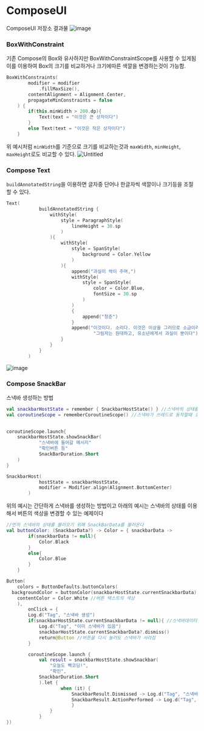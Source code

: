# ComposeUI
ComposeUI 저장소 결과물
![image](https://user-images.githubusercontent.com/70741953/159221477-e45a8974-8167-40de-9093-57ebfe837b72.png)

### BoxWithConstraint

기존 Compose의 Box와 유사하지만 BoxWithConstraintScope를 사용할 수 있게됨 이를 이용하여 Box의 크기를 비교하거나 크기에따른 색깔을 변경하는것이 가능함.

```kotlin
BoxWithConstraints(
        modifier = modifier
            .fillMaxSize(),
        contentAlignment = Alignment.Center,
        propagateMinConstraints = false
    ) {
        if(this.minWidth > 200.dp){
            Text(text = "이것은 큰 상자이다")
        }
        else Text(text = "이것은 작은 상자이다")
    }
```

위 예시처럼 `minWidth`를 기준으로 크기를 비교하는것과 `maxWidth`, `minHeight`, `maxHeight`로도 비교할 수 있다.
![Untitled](https://user-images.githubusercontent.com/70741953/160308059-750f1633-7e9b-4c21-8508-5dbe3ac8a7a7.png)


### Compose Text

`buildAnnotatedString`을 이용하면 글자중 단어나 한글자씩 색깔이나 크기등을 조절할 수 있다.
```kotlin
Text(
            buildAnnotatedString {
                withStyle(
                    style = ParagraphStyle(
                        lineHeight = 30.sp
                    )
                ){
                    withStyle(
                        style = SpanStyle(
                            background = Color.Yellow
                        )
                    ){
                        append("과실이 싹이 주며,")
                        withStyle(
                            style = SpanStyle(
                                color = Color.Blue,
                                fontSize = 30.sp
                            )
                        )
                        {
                            append("청춘")
                        }
                        append("이것이다. 소리다. 이것은 이상을 그러므로 소금이라" +
                                "그림자는 원대하고, 유소년에게서 과실이 뿐이다")
                    }
                }
            }
        )
```
![image](https://user-images.githubusercontent.com/70741953/160310914-b7111fc3-ca5b-45d3-abc0-f8f214146516.png)

### Compose SnackBar

스낵바 생성하는 방법

```kotlin
val snackbarHostState = remember { SnackbarHostState() } //스낵바의 상태를 기억하고 있음
val coroutineScope = rememberCoroutineScope() //스낵바가 쓰레드로 동작할때 코루틴을 사용하면
																							//다른 쓰레드를 건드리지않아도 개별적으로 실행가능

coroutineScope.launch{
	snackbarHostState.showSnackBar(
			"스낵바에 들어갈 메시지"
			"확인버튼 등"
			SnackBarDuration.Short
	)
}

SnackbarHost(
            hostState = snackbarHostState,
            modifier = Modifier.align(Alignment.BottomCenter)
        )
```

위의 예시는 간단하게 스낵바를 생성하는 방법이고 아래의 예시는 스낵바의 상태를 이용해서 버튼의 색상을 변경할 수 있는 예제이다

```kotlin
//먼저 스낵바의 상태를 불러오기 위해 SnackBarData를 불러온다
val buttonColor: (SnackbarData?) -> Color = { snackbarData ->
        if(snackbarData != null){
            Color.Black
        }
        else{
            Color.Blue
        }
    }

Button(
	colors = ButtonDefaults.buttonColors(
  backgroundColor = buttonColor(snackbarHostState.currentSnackbarData), //버튼의 색상을 스낵바가 변경될때 정해진 색상으로 변경되도록 
	contentColor = Color.White //버튼 텍스트의 색상
	),
		onClick = {
		Log.d("Tag", "스낵바 생성")
		if(snackbarHostState.currentSnackbarData != null){ //스낵바데이터가 null이 아니면 스낵바가 있는 경우
			Log.d("Tag", "이미 스낵바가 있음")
			snackbarHostState.currentSnackbarData?.dismiss()
			return@Button //버튼을 다시 눌러도 스낵바가 사라짐
		}

		coroutineScope.launch {
			val result = snackbarHostState.showSnackbar(
				"오늘도 빡코딩!",
				"확인",
			SnackbarDuration.Short
			).let {
					when (it) {
						SnackbarResult.Dismissed -> Log.d("Tag", "스낵바 닫아짐")
						SnackbarResult.ActionPerformed -> Log.d("Tag", "스낵바 확인 버튼 클릭")
						}
				}
			}
})
```
